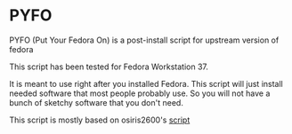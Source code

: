 # PYFO
PYFO (Put Your Fedora On) is a post-install script for upstream version of fedora

This script has been tested for Fedora Workstation 37.

It is meant to use right after you installed Fedora. This script will just install needed software that most people probably use.
So you will not have a bunch of sketchy software that you don't need.

This script is mostly based on osiris2600's [script](https://github.com/osiris2600/fedora-setup)
